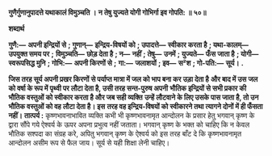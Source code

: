 **गुणैर्गुणानुपादत्ते यथाकालं विमुञ्चति ।** **न तेषु युज्यते योगी गोभिर्गा इव गोपति: ॥ ५०॥** 

**शब्दार्थ** 

**गुणै:—** **अपनी इन्द्रियों से** **; गुणान्—** **इन्द्रिय-विषयों को** **; उपादत्ते—** **स्वीकार करता है** **; यथा-कालम्—** **उपयुक्त समय पर** **;** **विमुञ्चति—** **छोड़ देता है** **; न—** **नहीं** **; तेषु—** **उनमें** **; युज्यते—** **फँस जाता है** **; योगी—** **स्वरूपसिद्ध मुनि** **; गोभि:—** **अपनी किरणों से** **;** **गा:—** **जलाशयों** **; इव—** **स²श** **; गो-पति:—** **सूर्य।** **.** 

**जिस तरह सूर्य अपनी प्रखर किरणों से पर्याप्त मात्रा में जल को भाप बना कर उड़ा देता है** **और बाद में उस जल को वर्षा के रूप में पृथ्वी पर लौटा देता है, उसी तरह सन्त-पुरुष अपनी** **भौतिक इन्द्रियों से सभी प्रकार की भौतिक वस्तुओं को स्वीकार करता है और जब सही व्यक्ति** **उन्हें लौटवाने के लिए उसके पास जाता है, तो उन भौतिक वस्तुओं को वह लौटा देता है। इस** **तरह वह इन्द्रिय-विषयों को स्वीकारने तथा त्यागने दोनों में ही फँसता नहीं।** **तात्पर्य :** कृष्णभावनाभावित व्यक्ति कभी भी कृष्णभावनामृत आन्दोलन के प्रसार हेतु भगवान् कृष्ण के द्वारा सौंपे गये ऐश्वर्य के ऊपर अपना प्रभुत्व नहीं जताता। भगवान् कृष्ण के भक्त को चाहिए कि न केवल भौतिक सश्पदा का संग्रह करे, अपितु भगवान् कृष्ण के ऐश्वर्य को इस तरह बाँट दे कि कृष्णभावनामृत आन्दोलन असीम रूप से फैल जाय। सूर्य से यही शिक्षा लेनी चाहिए।  